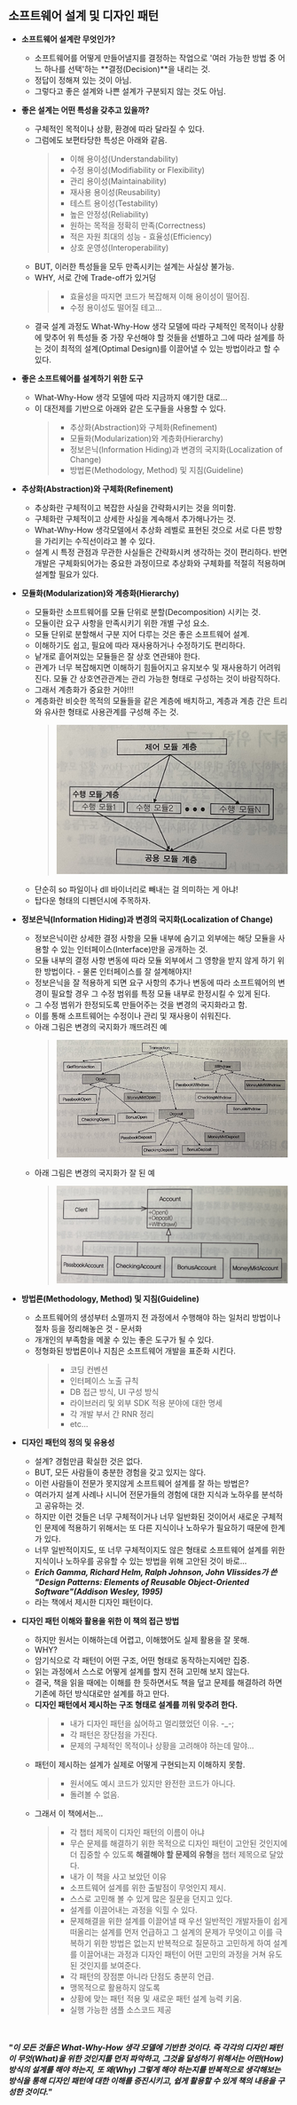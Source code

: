## 소프트웨어 설계 및 디자인 패턴

- **소프트웨어 설계란 무엇인가?**
    - 소프트웨어를 어떻게 만들어낼지를 결정하는 작업으로 '여러 가능한 방법 중 어느 하나를 선택'하는 **결정(Decision)**을 내리는 것.
    - 정답이 정해져 있는 것이 아님.
    - 그렇다고 좋은 설계와 나쁜 설계가 구분되지 않는 것도 아님.

- **좋은 설계는 어떤 특성을 갖추고 있을까?**
    - 구체적인 목적이나 상황, 환경에 따라 달라질 수 있다.
    - 그럼에도 보편타당한 특성은 아래와 같음.
        > - 이해 용이성(Understandability)
        > - 수정 용이성(Modifiability or Flexibility)
        > - 관리 용이성(Maintainability)
        > - 재사용 용이성(Reusability)
        > - 테스트 용이성(Testability)
        > - 높은 안정성(Reliability)
        > - 원하는 목적을 정확히 만족(Correctness)
        > - 적은 자원 최대의 성능 - 효율성(Efficiency)
        > - 상호 운영성(Interoperability)
    - BUT, 이러한 특성들을 모두 만족시키는 설계는 사실상 불가능.
    - WHY, 서로 간에 Trade-off가 있거덩
        > - 효율성을 따지면 코드가 복잡해져 이해 용이성이 떨어짐.
        > - 수정 용이성도 떨어질 테고...
    - 결국 설계 과정도 What-Why-How 생각 모델에 따라 구체적인 목적이나 상황에 맞추어 위 특성들 중 가장 우선해야 할 것들을 선별하고 그에 따라 설계를 하는 것이 최적의 설계(Optimal Design)를 이끌어낼 수 있는 방법이라고 할 수 있다.

- **좋은 소프트웨어를 설계하기 위한 도구**
    - What-Why-How 생각 모델에 따라 지금까지 얘기한 대로...
    - 이 대전제를 기반으로 아래와 같은 도구들을 사용할 수 있다.
        > - 추상화(Abstraction)와 구체화(Refinement)
        > - 모듈화(Modularization)와 계층화(Hierarchy)
        > - 정보은닉(Information Hiding)과 변경의 국지화(Localization of Change)
        > - 방법론(Methodology, Method) 및 지침(Guideline)

- **추상화(Abstraction)와 구체화(Refinement)**
    - 추상화란 구체적이고 복잡한 사실을 간략화시키는 것을 의미함.
    - 구체화란 구체적이고 상세한 사실을 계속해서 추가해나가는 것.
    - What-Why-How 생각모델에서 추상화 레벨로 표현된 것으로 서로 다른 방향을 가리키는 수직선이라고 볼 수 있다.
    - 설계 시 특정 관점과 무관한 사실들은 간략화시켜 생각하는 것이 편리하다. 반면 개발은 구체화되어가는 중요한 과정이므로 추상화와 구체화를 적절히 적용하며 설계할 필요가 있다.

- **모듈화(Modularization)와 계층화(Hierarchy)**
    - 모듈화란 소프트웨어를 모듈 단위로 분할(Decomposition) 시키는 것.
    - 모듈이란 요구 사항을 만족시키기 위한 개별 구성 요소.
    - 모듈 단위로 분할해서 구분 지어 다루는 것은 좋은 소프트웨어 설계.
    - 이해하기도 쉽고, 필요에 따라 재사용하거나 수정하기도 편리하다.
    - 낱개로 흩어져있는 모듈들은 잘 상호 연관돼야 한다.
    - 관계가 너무 복잡해지면 이해하기 힘들어지고 유지보수 및 재사용하기 어려워진다. 모듈 간 상호연관관계는 관리 가능한 형태로 구성하는 것이 바람직하다.
    - 그래서 계층화가 중요한 거야!!!
    - 계층화란 비슷한 목적의 모듈들을 같은 계층에 배치하고, 계층과 계층 간은 트리와 유사한 형태로 사용관계를 구성해 주는 것.
        > ![](https://github.com/icodes-studio/wiki/blob/main/STUDY%2BRND/Design%20Pattern%20(Gof%20C%2B%2B)/Assets/module.png)
    - 단순히 so 파일이나 dll 바이너리로 빼내는 걸 의미하는 게 아냐!
    - 탑다운 형태의 디펜던시에 주목하자.

- **정보은닉(Information Hiding)과 변경의 국지화(Localization of Change)**
    - 정보은닉이란 상세한 결정 사항을 모듈 내부에 숨기고 외부에는 해당 모듈을 사용할 수 있는 인터페이스(Interface)만을 공개하는 것.
    - 모듈 내부의 결정 사항 변동에 따라 모듈 외부에서 그 영향을 받지 않게 하기 위한 방법이다. - 물론 인터페이스를 잘 설계해야지!
    - 정보은닉을 잘 적용하게 되면 요구 사항의 추가나 변동에 따라 소프트웨어의 변경이 필요할 경우 그 수정 범위를 특정 모듈 내부로 한정시킬 수 있게 된다.
    - 그 수정 범위가 한정되도록 만들어주는 것을 변경의 국지화라고 함.
    - 이를 통해 소프트웨어는 수정이나 관리 및 재사용이 쉬워진다.
    - 아래 그림은 변경의 국지화가 깨뜨려진 예
        > ![](https://github.com/icodes-studio/wiki/blob/main/STUDY%2BRND/Design%20Pattern%20(Gof%20C%2B%2B)/Assets/bad.png)
    - 아래 그림은 변경의 국지화가 잘 된 예
        > ![](https://github.com/icodes-studio/wiki/blob/main/STUDY%2BRND/Design%20Pattern%20(Gof%20C%2B%2B)/Assets/good.png)

- **방법론(Methodology, Method) 및 지침(Guideline)**
    - 소프트웨어의 생성부터 소멸까지 전 과정에서 수행해야 하는 일처리 방법이나 절차 등을 정리해놓은 것 - 문서화
    - 개개인의 부족함을 메꿀 수 있는 좋은 도구가 될 수 있다.
    - 정형화된 방법론이나 지침은 소프트웨어 개발을 표준화 시킨다.
        > - 코딩 컨벤션
        > - 인터페이스 노출 규칙
        > - DB 접근 방식, UI 구성 방식
        > - 라이브러리 및 외부 SDK 적용 분야에 대한 명세
        > - 각 개발 부서 간 RNR 정리
        > - etc...

- **디자인 패턴의 정의 및 유용성**
    - 설계? 경험만큼 확실한 것은 없다.
    - BUT, 모든 사람들이 충분한 경험을 갖고 있지는 않다.
    - 이런 사람들이 전문가 못지않게 소프트웨어 설계를 잘 하는 방법은?
    - 여러가지 설계 사례나 시니어 전문가들의 경험에 대한 지식과 노하우를 분석하고 공유하는 것.
    - 하지만 이런 것들은 너무 구체적이거나 너무 일반화된 것이어서 새로운 구체적인 문제에 적용하기 위해서는 또 다른 지식이나 노하우가 필요하기 때문에 한계가 있다.
    - 너무 일반적이지도, 또 너무 구체적이지도 않은 형태로 소프트웨어 설계를 위한 지식이나 노하우를 공유할 수 있는 방법을 위해 고안된 것이 바로...
    - ***Erich Gamma, Richard Helm, Ralph Johnson, John Vlissides가 쓴 "Design Patterns: Elements of Reusable Object-Oriented Software"(Addison Wesley, 1995)***
    - 라는 책에서 제시한 디자인 패턴이다.
  

- **디자인 패턴 이해와 활용을 위한 이 책의 접근 방법**
    - 하지만 원서는 이해하는데 어렵고, 이해했어도 실제 활용을 잘 못해.
    - WHY?
    - 암기식으로 각 패턴이 어떤 구조, 어떤 형태로 동작하는지에만 집중.
    - 읽는 과정에서 스스로 어떻게 설계를 할지 전혀 고민해 보지 않는다.
    - 결국, 책을 읽을 때에는 이해를 한 듯하면서도 책을 덮고 문제를 해결하려 하면 기존에 하던 방식대로만 설계를 하고 만다.
    - **디자인 패턴에서 제시하는 구조 형태로 설계를 끼워 맞추려 한다.**
        > - 내가 디자인 패턴을 싫어하고 멀리했었던 이유. -_-;
        > - 각 패턴은 장단점을 가진다.
        > - 문제의 구체적인 목적이나 상황을 고려해야 하는데 말야...
    - 패턴이 제시하는 설계가 실제로 어떻게 구현되는지 이해하지 못함.
        > - 원서에도 예시 코드가 있지만 완전한 코드가 아니다.
        > - 돌려볼 수 없음.
    - 그래서 이 책에서는...
        > - 각 챕터 제목이 디자인 패턴의 이름이 아냐
        > - 무슨 문제를 해결하기 위한 목적으로 디자인 패턴이 고안된 것인지에 더 집중할 수 있도록 **해결해야 할 문제의 유형**을 챕터 제목으로 달았다.
        > - 내가 이 책을 사고 보았던 이유
        > - 소프트웨어 설계를 위한 출발점이 무엇인지 제시.
        > - 스스로 고민해 볼 수 있게 많은 질문을 던지고 있다.
        > - 설계를 이끌어내는 과정을 익힐 수 있다.
        > - 문제해결을 위한 설계를 이끌어낼 때 우선 일반적인 개발자들이 쉽게 떠올리는 설계를 먼저 언급하고 그 설계의 문제가 무엇이고 이를 극복하기 위한 방법은 없는지 반복적으로 질문하고 고민하게 하여 설계를 이끌어내는 과정과 디자인 패턴이 어떤 고민의 과정을 거쳐 유도된 것인지를 보여준다.
        > - 각 패턴의 장점뿐 아니라 단점도 충분히 언급.
        > - 맹목적으로 활용하지 않도록
        > - 상황에 맞는 패턴 적용 및 새로운 패턴 설계 능력 키움.
        > - 실행 가능한 샘플 소스코드 제공

　

***"이 모든 것들은 What-Why-How 생각 모델에 기반한 것이다. 즉 각각의 디자인 패턴이 무엇(What)을 위한 것인지를 먼저 파악하고, 그것을 달성하기 위해서는 어떤(How) 방식의 설계를 해야 하는지, 또 왜(Why) 그렇게 해야 하는지를 반복적으로 생각해보는 방식을 통해 디자인 패턴에 대한 이해를 증진시키고, 쉽게 활용할 수 있게 책의 내용을 구성한 것이다."***